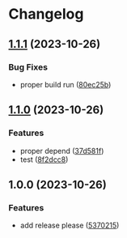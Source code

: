 # Changelog

## [1.1.1](https://github.com/ScopeSV/kycli/compare/v1.1.0...v1.1.1) (2023-10-26)


### Bug Fixes

* proper build run ([80ec25b](https://github.com/ScopeSV/kycli/commit/80ec25b6f0043c034efd817662c54f092c783506))

## [1.1.0](https://github.com/ScopeSV/kycli/compare/v1.0.0...v1.1.0) (2023-10-26)


### Features

* proper depend ([37d581f](https://github.com/ScopeSV/kycli/commit/37d581fc7335ed547ec5f50c8c159b2b54bc1790))
* test ([8f2dcc8](https://github.com/ScopeSV/kycli/commit/8f2dcc81168486acc8431b2fd937823267670300))

## 1.0.0 (2023-10-26)


### Features

* add release please ([5370215](https://github.com/ScopeSV/kycli/commit/5370215f788bd494891ddfd62452356cc06d2865))
